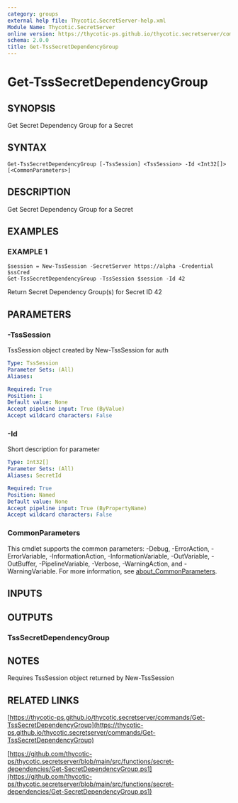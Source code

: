 ```yaml
---
category: groups
external help file: Thycotic.SecretServer-help.xml
Module Name: Thycotic.SecretServer
online version: https://thycotic-ps.github.io/thycotic.secretserver/commands/Get-TssSecretDependencyGroup
schema: 2.0.0
title: Get-TssSecretDependencyGroup
---
```


# Get-TssSecretDependencyGroup

## SYNOPSIS
Get Secret Dependency Group for a Secret

## SYNTAX

```
Get-TssSecretDependencyGroup [-TssSession] <TssSession> -Id <Int32[]> [<CommonParameters>]
```

## DESCRIPTION
Get Secret Dependency Group for a Secret

## EXAMPLES

### EXAMPLE 1
```
$session = New-TssSession -SecretServer https://alpha -Credential $ssCred
Get-TssSecretDependencyGroup -TssSession $session -Id 42
```

Return Secret Dependency Group(s) for Secret ID 42

## PARAMETERS

### -TssSession
TssSession object created by New-TssSession for auth

```yaml
Type: TssSession
Parameter Sets: (All)
Aliases:

Required: True
Position: 1
Default value: None
Accept pipeline input: True (ByValue)
Accept wildcard characters: False
```

### -Id
Short description for parameter

```yaml
Type: Int32[]
Parameter Sets: (All)
Aliases: SecretId

Required: True
Position: Named
Default value: None
Accept pipeline input: True (ByPropertyName)
Accept wildcard characters: False
```

### CommonParameters
This cmdlet supports the common parameters: -Debug, -ErrorAction, -ErrorVariable, -InformationAction, -InformationVariable, -OutVariable, -OutBuffer, -PipelineVariable, -Verbose, -WarningAction, and -WarningVariable. For more information, see [about_CommonParameters](http://go.microsoft.com/fwlink/?LinkID=113216).

## INPUTS

## OUTPUTS

### TssSecretDependencyGroup
## NOTES
Requires TssSession object returned by New-TssSession

## RELATED LINKS

[https://thycotic-ps.github.io/thycotic.secretserver/commands/Get-TssSecretDependencyGroup](https://thycotic-ps.github.io/thycotic.secretserver/commands/Get-TssSecretDependencyGroup)

[https://github.com/thycotic-ps/thycotic.secretserver/blob/main/src/functions/secret-dependencies/Get-SecretDependencyGroup.ps1](https://github.com/thycotic-ps/thycotic.secretserver/blob/main/src/functions/secret-dependencies/Get-SecretDependencyGroup.ps1)

